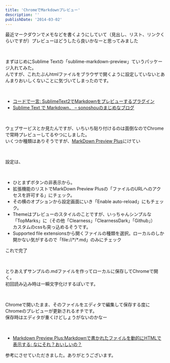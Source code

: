 ```yaml
---
title: 'ChromeでMarkdownプレビュー'
description: ''
publishDate: '2014-03-02'
---
```


<p>最近マークダウンでメモなどを書くようにしていて（見出し、リスト、リンクくらいですが）プレビューはどうしたら良いかなーと思ってみました</p>
<p>&nbsp;</p>
<p>まずはじめにSublime Textの「sublime-markdown-preview」ていうパッケージ入れてみた。<br>
んですが、これたぶんhtmlファイルをブラウザで開くように設定していないとあんまりおいしくないことに気づいてしまったのです。</p>
<p>&nbsp;</p>
<ul>
<li><a href="http://codedehitokoto.blogspot.jp/2012/04/sublimetext2markdown.html">コードで一言: SublimeText2でMarkdownをプレビューするプラグイン</a></li>
<li><a href="http://sonoshou.hatenablog.jp/entry/2013/12/20/Sublime_Text_%E3%81%A7_Markdown%EF%BC%8E">Sublime Text で Markdown． – sonoshouのまじめなブログ</a></li>
</ul>
<p>&nbsp;</p>
<p>ウェブサービスとか見たんですが、いちいち貼り付けるのは面倒なのでChromeで常時プレビューしてるやつにしました。<br>
いくつか種類はありそうですが、<a href="https://chrome.google.com/webstore/detail/markdown-preview-plus/febilkbfcbhebfnokafefeacimjdckgl">MarkDown Preview Plus</a>にけてい</p>
<p>&nbsp;</p>
<p>設定は、</p>
<p>&nbsp;</p>
<ul>
<li>ひとまずボタンの非表示から。</li>
<li>拡張機能のリストでMarkDown Preview Plusの「ファイルのURLへのアクセスを許可する」にチェック。</li>
<li>その横のオプションから設定画面にいき「Enable auto-reload」にもチェック。</li>
<li>Themeはプレビューのスタイルのことですが、いっちゃんシンプルな「TopMarks」に（その他「Clearness」「ClearnessDark」「Github」）<br>カスタムのcssも突っ込めるそうです。</li>
<li>Supported file extensionsから開くファイルの種類を選択。ローカルのしか開かない気がするので「file://*/*.md」のみにチェック</li>
</ul>
<p>これで完了</p>
<p>&nbsp;</p>
<p>とりあえずサンプルの.mdファイルを作ってローカルに保存してChromeで開く。<br>
初回読み込み時は一瞬文字化けするぽいです。</p>
<p>&nbsp;</p>
<p>Chromeで開いたまま、そのファイルをエディタで編集して保存する度にChromeのプレビューが更新されるオチです。<br>
保存時はエディタが重くけどしょうがないのかなー</p>
<p>&nbsp;</p>
<ul>
<li><a href="http://fuwakukara.seesaa.net/article/380418962.html">Markdown Preview Plus:Markdownで書かれたファイルを動的にHTMLで表示する: なにそれ？おいしいの？</a></li>
</ul>
<p>参考にさせていただきました。ありがとうございます。</p>

